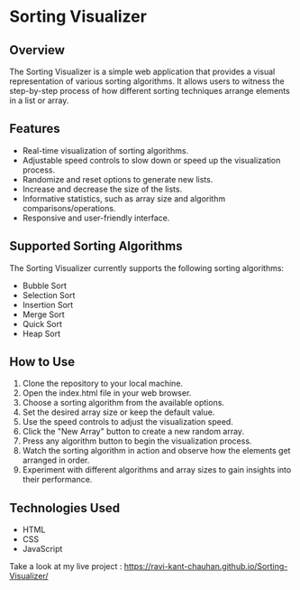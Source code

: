 # Sorting Visualizer

## Overview
The Sorting Visualizer is a simple web application that provides a visual representation of various sorting algorithms. It allows users to witness the step-by-step process of how different sorting techniques arrange elements in a list or array.

## Features
- Real-time visualization of sorting algorithms.
- Adjustable speed controls to slow down or speed up the visualization process.
- Randomize and reset options to generate new lists.
- Increase and decrease the size of the lists.
- Informative statistics, such as array size and algorithm comparisons/operations.
- Responsive and user-friendly interface.

## Supported Sorting Algorithms
The Sorting Visualizer currently supports the following sorting algorithms:
- Bubble Sort
- Selection Sort
- Insertion Sort
- Merge Sort
- Quick Sort
- Heap Sort

## How to Use
1. Clone the repository to your local machine.
2. Open the index.html file in your web browser.
3. Choose a sorting algorithm from the available options.
4. Set the desired array size or keep the default value.
5. Use the speed controls to adjust the visualization speed.
6. Click the "New Array" button to create a new random array.
7. Press any algorithm button to begin the visualization process.
8. Watch the sorting algorithm in action and observe how the elements get arranged in order.
9. Experiment with different algorithms and array sizes to gain insights into their performance.

## Technologies Used
- HTML
- CSS
- JavaScript

Take a look at my live project : https://ravi-kant-chauhan.github.io/Sorting-Visualizer/